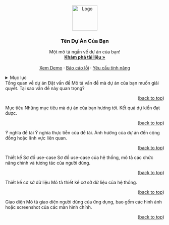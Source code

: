 <a name="readme-top"></a>

<!-- PROJECT LOGO -->
<br />
<div align="center">
  <a href="https://github.com/your_username/repo_name">
    <img src="images/logo.png" alt="Logo" width="80" height="80">
  </a>
  <h3 align="center">Tên Dự Án Của Bạn</h3>
  <p align="center">
    Một mô tả ngắn về dự án của bạn!
    <br />
    <a href="https://github.com/your_username/repo_name"><strong>Khám phá tài liệu »</strong></a>
    <br />
    <br />
    <a href="https://github.com/your_username/repo_name">Xem Demo</a>
    ·
    <a href="https://github.com/your_username/repo_name/issues">Báo cáo lỗi</a>
    ·
    <a href="https://github.com/your_username/repo_name/issues">Yêu cầu tính năng</a>
  </p>
</div>
<!-- TABLE OF CONTENTS -->
<details>
  <summary>Mục lục</summary>
  <ol>
    <li>
      <a href="#about-the-project">Tổng quan về dự án</a>
      <ul>
        <li><a href="#problem-statement">Đặt vấn đề</a></li>
        <li><a href="#objectives">Mục tiêu</a></li>
        <li><a href="#significance">Ý nghĩa đề tài</a></li>
      </ul>
    </li>
    <li>
      <a href="#design">Thiết kế</a>
      <ul>
        <li><a href="#use-case-diagram">Sơ đồ use-case</a></li>
        <li><a href="#database-design">Thiết kế cơ sở dữ liệu</a></li>
      </ul>
    </li>
    <li>
      <a href="#interface">Giao diện</a>
    </li>
  </ol>
</details>
<!-- ABOUT THE PROJECT -->
Tổng quan về dự án
Đặt vấn đề
Mô tả vấn đề mà dự án của bạn muốn giải quyết.
Tại sao vấn đề này quan trọng?
<p align="right">(<a href="#readme-top">back to top</a>)</p>
Mục tiêu
Những mục tiêu mà dự án của bạn hướng tới.
Kết quả dự kiến đạt được.
<p align="right">(<a href="#readme-top">back to top</a>)</p>
Ý nghĩa đề tài
Ý nghĩa thực tiễn của đề tài.
Ảnh hưởng của dự án đến cộng đồng hoặc lĩnh vực liên quan.
<p align="right">(<a href="#readme-top">back to top</a>)</p>
<!-- DESIGN -->
Thiết kế
Sơ đồ use-case
Sơ đồ use-case của hệ thống, mô tả các chức năng chính và tương tác của người dùng.
<p align="right">(<a href="#readme-top">back to top</a>)</p>
Thiết kế cơ sở dữ liệu
Mô tả thiết kế cơ sở dữ liệu của hệ thống.
<p align="right">(<a href="#readme-top">back to top</a>)</p>
<!-- INTERFACE -->
Giao diện
Mô tả giao diện người dùng của ứng dụng, bao gồm các hình ảnh hoặc screenshot của các màn hình chính.
<p align="right">(<a href="#readme-top">back to top</a>)</p>
